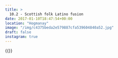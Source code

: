 ```yaml
---
title: >
  10.2 - Scottish folk Latino fusion
date: 2017-01-10T18:47:54+00:00
location: "Hogmanay"
image: "/img/c4375beda2e579887cfa539604840a52.jpg"
draft: false
instagram: true
---
```


{{<photo src="/img/c4375beda2e579887cfa539604840a52.jpg">}}
